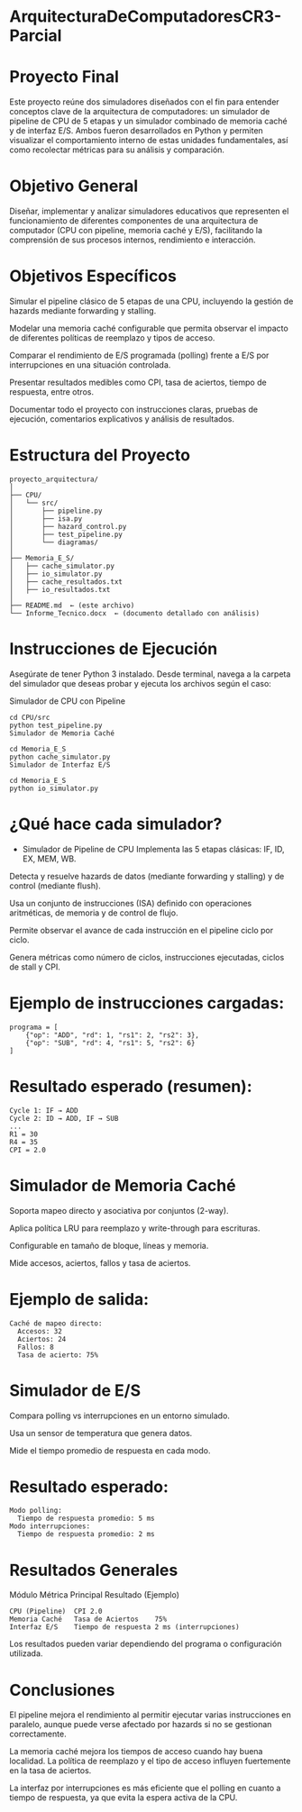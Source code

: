 # ArquitecturaDeComputadoresCR3-Parcial

# Proyecto Final 
Este proyecto reúne dos simuladores diseñados con el fin para entender conceptos clave de la arquitectura de computadores: un simulador de pipeline de CPU de 5 etapas y un simulador combinado de memoria caché y de interfaz E/S. Ambos fueron desarrollados en Python y permiten visualizar el comportamiento interno de estas unidades fundamentales, así como recolectar métricas para su análisis y comparación.

# Objetivo General
Diseñar, implementar y analizar simuladores educativos que representen el funcionamiento de diferentes componentes de una arquitectura de computador (CPU con pipeline, memoria caché y E/S), facilitando la comprensión de sus procesos internos, rendimiento e interacción.

# Objetivos Específicos
Simular el pipeline clásico de 5 etapas de una CPU, incluyendo la gestión de hazards mediante forwarding y stalling.

Modelar una memoria caché configurable que permita observar el impacto de diferentes políticas de reemplazo y tipos de acceso.

Comparar el rendimiento de E/S programada (polling) frente a E/S por interrupciones en una situación controlada.

Presentar resultados medibles como CPI, tasa de aciertos, tiempo de respuesta, entre otros.

Documentar todo el proyecto con instrucciones claras, pruebas de ejecución, comentarios explicativos y análisis de resultados.

# Estructura del Proyecto
```
proyecto_arquitectura/
│
├── CPU/
│   └── src/
│       ├── pipeline.py
│       ├── isa.py
│       ├── hazard_control.py
│       ├── test_pipeline.py
│       └── diagramas/
│
├── Memoria_E_S/
│   ├── cache_simulator.py
│   ├── io_simulator.py
│   ├── cache_resultados.txt
│   ├── io_resultados.txt
│
├── README.md  ← (este archivo)
└── Informe_Tecnico.docx  ← (documento detallado con análisis)
```
# Instrucciones de Ejecución
Asegúrate de tener Python 3 instalado. Desde terminal, navega a la carpeta del simulador que deseas probar y ejecuta los archivos según el caso:

Simulador de CPU con Pipeline
```
cd CPU/src
python test_pipeline.py
Simulador de Memoria Caché
```
```
cd Memoria_E_S
python cache_simulator.py
Simulador de Interfaz E/S
```
```
cd Memoria_E_S
python io_simulator.py
```
# ¿Qué hace cada simulador?
* Simulador de Pipeline de CPU
Implementa las 5 etapas clásicas: IF, ID, EX, MEM, WB.

Detecta y resuelve hazards de datos (mediante forwarding y stalling) y de control (mediante flush).

Usa un conjunto de instrucciones (ISA) definido con operaciones aritméticas, de memoria y de control de flujo.

Permite observar el avance de cada instrucción en el pipeline ciclo por ciclo.

Genera métricas como número de ciclos, instrucciones ejecutadas, ciclos de stall y CPI.

# Ejemplo de instrucciones cargadas:

```
programa = [
    {"op": "ADD", "rd": 1, "rs1": 2, "rs2": 3},
    {"op": "SUB", "rd": 4, "rs1": 5, "rs2": 6}
]
```
# Resultado esperado (resumen):

```
Cycle 1: IF → ADD
Cycle 2: ID → ADD, IF → SUB
...
R1 = 30
R4 = 35
CPI = 2.0
```
# Simulador de Memoria Caché
Soporta mapeo directo y asociativa por conjuntos (2-way).

Aplica política LRU para reemplazo y write-through para escrituras.

Configurable en tamaño de bloque, líneas y memoria.

Mide accesos, aciertos, fallos y tasa de aciertos.

# Ejemplo de salida:

```
Caché de mapeo directo:
  Accesos: 32
  Aciertos: 24
  Fallos: 8
  Tasa de acierto: 75%
```
# Simulador de E/S
Compara polling vs interrupciones en un entorno simulado.

Usa un sensor de temperatura que genera datos.

Mide el tiempo promedio de respuesta en cada modo.

# Resultado esperado:

```
Modo polling:
  Tiempo de respuesta promedio: 5 ms
Modo interrupciones:
  Tiempo de respuesta promedio: 2 ms
```
# Resultados Generales
Módulo	Métrica Principal	Resultado (Ejemplo)
```
CPU (Pipeline)	CPI	2.0
Memoria Caché	Tasa de Aciertos	75%
Interfaz E/S	Tiempo de respuesta	2 ms (interrupciones)
```
Los resultados pueden variar dependiendo del programa o configuración utilizada.

# Conclusiones
El pipeline mejora el rendimiento al permitir ejecutar varias instrucciones en paralelo, aunque puede verse afectado por hazards si no se gestionan correctamente.

La memoria caché mejora los tiempos de acceso cuando hay buena localidad. La política de reemplazo y el tipo de acceso influyen fuertemente en la tasa de aciertos.

La interfaz por interrupciones es más eficiente que el polling en cuanto a tiempo de respuesta, ya que evita la espera activa de la CPU.

